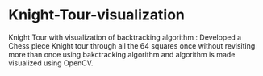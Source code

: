 # Knight-Tour-visualization
Knight Tour with visualization of backtracking algorithm :  Developed a Chess piece Knight tour through all the 64 squares once without revisiting more than once using bakctracking algorithm and algorithm is made visualized using OpenCV.
